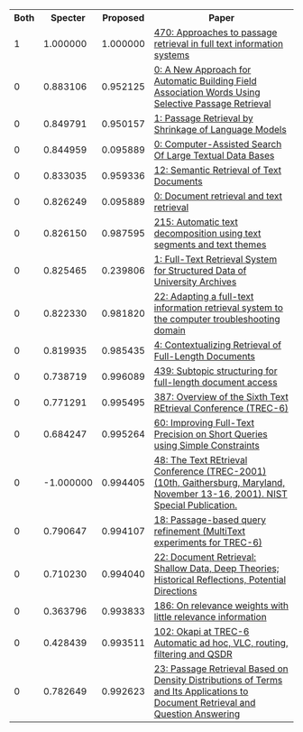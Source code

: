 <html><table><tr>
<th>Both</th>
<th>Specter</th>
<th>Proposed</th>
<th>Paper</th>
</tr>
<tr>
<td>1</td>
<td>1.000000</td>
<td>1.000000</td>
<td><a href="https://www.semanticscholar.org/paper/18b36625c0be4f1a5f598478adf5c02937af3f72">470: Approaches to passage retrieval in full text information systems</a></td>
</tr>
<tr>
<td>0</td>
<td>0.883106</td>
<td>0.952125</td>
<td><a href="https://www.semanticscholar.org/paper/d15f2c75fe5a4f34aeb7d1ee002a07149b4cb467">0: A New Approach for Automatic Building Field Association Words Using Selective Passage Retrieval</a></td>
</tr>
<tr>
<td>0</td>
<td>0.849791</td>
<td>0.950157</td>
<td><a href="https://www.semanticscholar.org/paper/5f7edb5a5dcb8f288d25ccdec93e6f7b104916f2">1: Passage Retrieval by Shrinkage of Language Models</a></td>
</tr>
<tr>
<td>0</td>
<td>0.844959</td>
<td>0.095889</td>
<td><a href="https://www.semanticscholar.org/paper/3cde21fa5aae20217dc9af15f504241e496e3ab0">0: Computer-Assisted Search Of Large Textual Data Bases</a></td>
</tr>
<tr>
<td>0</td>
<td>0.833035</td>
<td>0.959336</td>
<td><a href="https://www.semanticscholar.org/paper/15595397d856aa9bef75518b2c6705c7b705abc3">12: Semantic Retrieval of Text Documents</a></td>
</tr>
<tr>
<td>0</td>
<td>0.826249</td>
<td>0.095889</td>
<td><a href="https://www.semanticscholar.org/paper/81969a722ca369ecc07c58768efde7e423aa152c">0: Document retrieval and text retrieval</a></td>
</tr>
<tr>
<td>0</td>
<td>0.826150</td>
<td>0.987595</td>
<td><a href="https://www.semanticscholar.org/paper/ad904e3667b4befc4511ea6320681a80fd8ae7be">215: Automatic text decomposition using text segments and text themes</a></td>
</tr>
<tr>
<td>0</td>
<td>0.825465</td>
<td>0.239806</td>
<td><a href="https://www.semanticscholar.org/paper/b871951643a5a2aaea9d528139707886322c26f5">1: Full-Text Retrieval System for Structured Data of University Archives</a></td>
</tr>
<tr>
<td>0</td>
<td>0.822330</td>
<td>0.981820</td>
<td><a href="https://www.semanticscholar.org/paper/aa52bc97b1551369ea6fa68d9a027589f5a84841">22: Adapting a full-text information retrieval system to the computer troubleshooting domain</a></td>
</tr>
<tr>
<td>0</td>
<td>0.819935</td>
<td>0.985435</td>
<td><a href="https://www.semanticscholar.org/paper/30b409d3ff41ad4382eedcb5258bafc7841f3dda">4: Contextualizing Retrieval of Full-Length Documents</a></td>
</tr>
<tr>
<td>0</td>
<td>0.738719</td>
<td>0.996089</td>
<td><a href="https://www.semanticscholar.org/paper/74ade10f9ce9247c2cc853e2b29775a400eb0c6c">439: Subtopic structuring for full-length document access</a></td>
</tr>
<tr>
<td>0</td>
<td>0.771291</td>
<td>0.995495</td>
<td><a href="https://www.semanticscholar.org/paper/46bf2acd3cd09525ab79183039536ab3ee985365">387: Overview of the Sixth Text REtrieval Conference (TREC-6)</a></td>
</tr>
<tr>
<td>0</td>
<td>0.684247</td>
<td>0.995264</td>
<td><a href="https://www.semanticscholar.org/paper/15696bc479adabcf0e9963b4231aa435390e2afc">60: Improving Full-Text Precision on Short Queries using Simple Constraints</a></td>
</tr>
<tr>
<td>0</td>
<td>-1.000000</td>
<td>0.994405</td>
<td><a href="https://www.semanticscholar.org/paper/87e5f66018b568dc4376bb35a850eef5a344e05d">48: The Text REtrieval Conference (TREC-2001) (10th, Gaithersburg, Maryland, November 13-16, 2001). NIST Special Publication.</a></td>
</tr>
<tr>
<td>0</td>
<td>0.790647</td>
<td>0.994107</td>
<td><a href="https://www.semanticscholar.org/paper/a1122ff9cf23e98d976a7d6d56a6e300533e3d48">18: Passage-based query refinement (MultiText experiments for TREC-6)</a></td>
</tr>
<tr>
<td>0</td>
<td>0.710230</td>
<td>0.994040</td>
<td><a href="https://www.semanticscholar.org/paper/22dbf519d87d6d2a6749266e3eee20df2c2c52dc">22: Document Retrieval: Shallow Data, Deep Theories; Historical Reflections, Potential Directions</a></td>
</tr>
<tr>
<td>0</td>
<td>0.363796</td>
<td>0.993833</td>
<td><a href="https://www.semanticscholar.org/paper/478029f251bd7ee7f415312ab4ce42de50bb85f9">186: On relevance weights with little relevance information</a></td>
</tr>
<tr>
<td>0</td>
<td>0.428439</td>
<td>0.993511</td>
<td><a href="https://www.semanticscholar.org/paper/c61596a992e403ffb53dd2ec97f41a2151e5f4f3">102: Okapi at TREC-6 Automatic ad hoc, VLC, routing, filtering and QSDR</a></td>
</tr>
<tr>
<td>0</td>
<td>0.782649</td>
<td>0.992623</td>
<td><a href="https://www.semanticscholar.org/paper/73f858051e602d35cb2465a5dbed5bec285502e1">23: Passage Retrieval Based on Density Distributions of Terms and Its Applications to Document Retrieval and Question Answering</a></td>
</tr>
</table></html>
